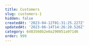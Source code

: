 ```yaml
---
title: Customers
slug: customers-1
hidden: false
createdAt: '2023-04-12T01:31:25.227Z'
updatedAt: '2023-06-14T14:26:28.526Z'
category: 6483560b2e0a290051a971d6
order: 999
---
```

